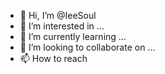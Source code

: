 - 👋 Hi, I’m @IeeSoul
- 👀 I’m interested in ...
- 🌱 I’m currently learning ...
- 💞️ I’m looking to collaborate on ...
- 📫 How to reach
